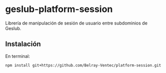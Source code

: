 # geslub-platform-session

Librería de manipulación de sesión de usuario entre subdominios de Geslub.

## Instalación

En terminal:

    npm install git+https://github.com/Belray-Ventec/platform-session.git

